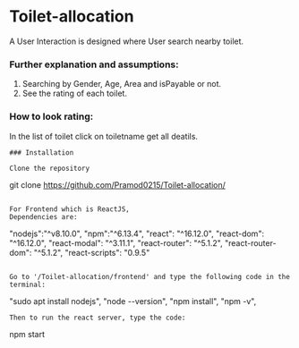 # Toilet-allocation

 A User Interaction is designed where User search nearby toilet.

### Further explanation and assumptions:
1. Searching by Gender, Age, Area and isPayable or not.
2. See the rating of each toilet. 

### How to look rating:
 In the list of toilet click on toiletname get all deatils.

```
### Installation

Clone the repository

```
git clone https://github.com/Pramod0215/Toilet-allocation/
```

For Frontend which is ReactJS,
Dependencies are: 
```
"nodejs":"^v8.10.0",
"npm":"^6.13.4",
    "react": "^16.12.0",
    "react-dom": "^16.12.0",
    "react-modal": "^3.11.1",
    "react-router": "^5.1.2",
    "react-router-dom": "^5.1.2",
    "react-scripts": "0.9.5"

```

Go to '/Toilet-allocation/frontend' and type the following code in the terminal:
```
"sudo apt install nodejs",
"node --version",
"npm install", 
"npm -v",

```
Then to run the react server, type the code:
```
npm start
```



 
